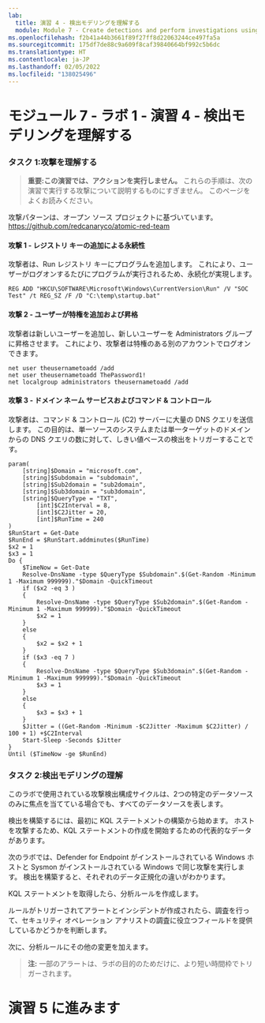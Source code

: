 ```yaml
---
lab:
  title: 演習 4 - 検出モデリングを理解する
  module: Module 7 - Create detections and perform investigations using Microsoft Sentinel
ms.openlocfilehash: f2b41a44b3661f89f27ff8d22063244ce497fa5a
ms.sourcegitcommit: 175df7de88c9a609f8caf39840664bf992c5b6dc
ms.translationtype: HT
ms.contentlocale: ja-JP
ms.lasthandoff: 02/05/2022
ms.locfileid: "138025496"
---
```

# <a name="module-7---lab-1---exercise-4---understand-detection-modeling"></a>モジュール 7 - ラボ 1 - 演習 4 - 検出モデリングを理解する

### <a name="task-1-understand-the-attacks"></a>タスク 1:攻撃を理解する

>**重要:この演習では、アクションを実行しません。**  これらの手順は、次の演習で実行する攻撃について説明するものにすぎません。 このページをよくお読みください。

攻撃パターンは、オープン ソース プロジェクトに基づいています。 https://github.com/redcanaryco/atomic-red-team


#### <a name="attack-1---persistence-with-registry-key-add"></a>攻撃 1 - レジストリ キーの追加による永続性

攻撃者は、Run レジストリ キーにプログラムを追加します。 これにより、ユーザーがログオンするたびにプログラムが実行されるため、永続化が実現します。

```
REG ADD "HKCU\SOFTWARE\Microsoft\Windows\CurrentVersion\Run" /V "SOC Test" /t REG_SZ /F /D "C:\temp\startup.bat"
```

#### <a name="attack-2---user-add-and-elevate-privilege"></a>攻撃 2 - ユーザーが特権を追加および昇格

攻撃者は新しいユーザーを追加し、新しいユーザーを Administrators グループに昇格させます。 これにより、攻撃者は特権のある別のアカウントでログオンできます。

```
net user theusernametoadd /add
net user theusernametoadd ThePassword1!
net localgroup administrators theusernametoadd /add
```

#### <a name="attack-3---dns--c2"></a>攻撃 3 - ドメイン ネーム サービスおよびコマンド & コントロール 

攻撃者は、コマンド & コントロール (C2) サーバーに大量の DNS クエリを送信します。 この目的は、単一ソースのシステムまたは単一ターゲットのドメインからの DNS クエリの数に対して、しきい値ベースの検出をトリガーすることです。

```
param(
    [string]$Domain = "microsoft.com",
    [string]$Subdomain = "subdomain",
    [string]$Sub2domain = "sub2domain",
    [string]$Sub3domain = "sub3domain",
    [string]$QueryType = "TXT",
        [int]$C2Interval = 8,
        [int]$C2Jitter = 20,
        [int]$RunTime = 240
)
$RunStart = Get-Date
$RunEnd = $RunStart.addminutes($RunTime)
$x2 = 1
$x3 = 1 
Do {
    $TimeNow = Get-Date
    Resolve-DnsName -type $QueryType $Subdomain".$(Get-Random -Minimum 1 -Maximum 999999)."$Domain -QuickTimeout
    if ($x2 -eq 3 )
    {
        Resolve-DnsName -type $QueryType $Sub2domain".$(Get-Random -Minimum 1 -Maximum 999999)."$Domain -QuickTimeout
        $x2 = 1
    }
    else
    {
        $x2 = $x2 + 1
    }
    if ($x3 -eq 7 )
    {
        Resolve-DnsName -type $QueryType $Sub3domain".$(Get-Random -Minimum 1 -Maximum 999999)."$Domain -QuickTimeout
        $x3 = 1
    }
    else
    {
        $x3 = $x3 + 1
    }
    $Jitter = ((Get-Random -Minimum -$C2Jitter -Maximum $C2Jitter) / 100 + 1) +$C2Interval
    Start-Sleep -Seconds $Jitter
}
Until ($TimeNow -ge $RunEnd)
```


### <a name="task-2-understand-detection-modeling"></a>タスク 2:検出モデリングの理解

このラボで使用されている攻撃検出構成サイクルは、2つの特定のデータソースのみに焦点を当てている場合でも、すべてのデータソースを表します。

検出を構築するには、最初に KQL ステートメントの構築から始めます。 ホストを攻撃するため、KQL ステートメントの作成を開始するための代表的なデータがあります。

次のラボでは、Defender for Endpoint がインストールされている Windows ホストと Sysmon がインストールされている Windows で同じ攻撃を実行します。 検出を構築すると、それぞれのデータ正規化の違いがわかります。

KQL ステートメントを取得したら、分析ルールを作成します。

ルールがトリガーされてアラートとインシデントが作成されたら、調査を行って、セキュリティ オペレーション アナリストの調査に役立つフィールドを提供しているかどうかを判断します。

次に、分析ルールにその他の変更を加えます。

>**注:**  一部のアラートは、ラボの目的のためだけに、より短い時間枠でトリガーされます。

# <a name="proceed-to-exercise-5"></a>演習 5 に進みます
